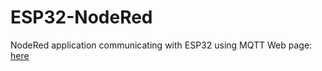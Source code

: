 # ESP32-NodeRed
NodeRed application communicating with ESP32 using MQTT
Web page: [here](https://nodered-1880-dev_cbb2c616b7aebfec196174ff8aa074a1.s2.devices.iotflows.com/nodered/ui/#!/0?socketid=KjzxQXKYrpwEW8fgAAAB)
